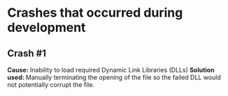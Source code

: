 # Crashes that occurred during development

## Crash #1
**Cause:** Inability to load required Dynamic Link Libraries (DLLs)
**Solution used:** Manually terminating the opening of the file so the failed DLL would not potentially corrupt the file. 
